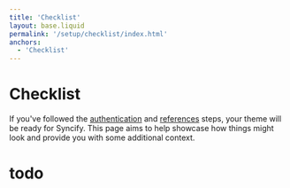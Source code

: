 ```yaml
---
title: 'Checklist'
layout: base.liquid
permalink: '/setup/checklist/index.html'
anchors:
  - 'Checklist'
---
```


# Checklist

If you've followed the [authentication](/setup/authentication/) and [references](/setup/references/) steps, your theme will be ready for Syncify. This page aims to help showcase how things might look and provide you with some additional context.

# todo
